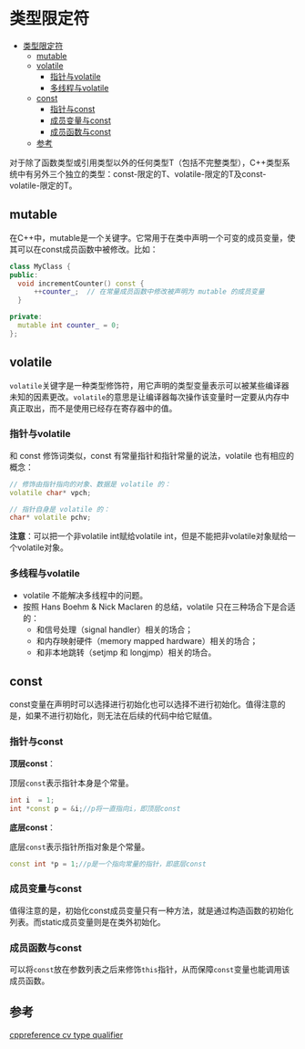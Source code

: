 # 类型限定符

- [类型限定符](#类型限定符)
  - [mutable](#mutable)
  - [volatile](#volatile)
    - [指针与volatile](#指针与volatile)
    - [多线程与volatile](#多线程与volatile)
  - [const](#const)
    - [指针与const](#指针与const)
    - [成员变量与const](#成员变量与const)
    - [成员函数与const](#成员函数与const)
  - [参考](#参考)

对于除了函数类型或引用类型以外的任何类型T（包括不完整类型），C++类型系统中有另外三个独立的类型：const-限定的T、volatile-限定的T及const-volatile-限定的T。

## mutable

在C++中，mutable是一个关键字。它常用于在类中声明一个可变的成员变量，使其可以在const成员函数中被修改。比如：

```c++
class MyClass {
public:
  void incrementCounter() const {
      ++counter_;  // 在常量成员函数中修改被声明为 mutable 的成员变量
  }

private:
  mutable int counter_ = 0;
};
```

## volatile

`volatile`关键字是一种类型修饰符，用它声明的类型变量表示可以被某些编译器未知的因素更改。`volatile`的意思是让编译器每次操作该变量时一定要从内存中真正取出，而不是使用已经存在寄存器中的值。

### 指针与volatile

和 const 修饰词类似，const 有常量指针和指针常量的说法，volatile 也有相应的概念：

``` c++
// 修饰由指针指向的对象、数据是 volatile 的：
volatile char* vpch;

// 指针自身是 volatile 的：
char* volatile pchv; 
```

**注意**：可以把一个非volatile int赋给volatile int，但是不能把非volatile对象赋给一个volatile对象。

### 多线程与volatile

- volatile 不能解决多线程中的问题。
- 按照 Hans Boehm & Nick Maclaren 的总结，volatile 只在三种场合下是合适的：
  - 和信号处理（signal handler）相关的场合；
  - 和内存映射硬件（memory mapped hardware）相关的场合；
  - 和非本地跳转（setjmp 和 longjmp）相关的场合。

## const

const变量在声明时可以选择进行初始化也可以选择不进行初始化。值得注意的是，如果不进行初始化，则无法在后续的代码中给它赋值。

### 指针与const

**顶层const**：

顶层`const`表示指针本身是个常量。

``` c++
int i  = 1;
int *const p = &i;//p将一直指向i，即顶层const
```

**底层const**：

底层`const`表示指针所指对象是个常量。

``` c++
const int *p = 1;//p是一个指向常量的指针，即底层const
```

### 成员变量与const

值得注意的是，初始化const成员变量只有一种方法，就是通过构造函数的初始化列表。而static成员变量则是在类外初始化。

### 成员函数与const

可以将`const`放在参数列表之后来修饰`this`指针，从而保障`const`变量也能调用该成员函数。

## 参考

[cppreference cv type qualifier](https://en.cppreference.com/w/cpp/language/cv)
